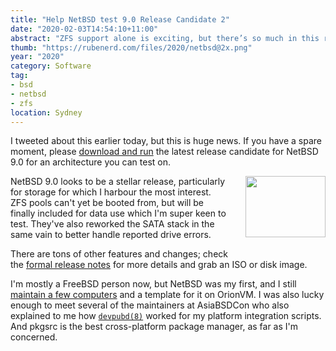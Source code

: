 ```yaml
---
title: "Help NetBSD test 9.0 Release Candidate 2"
date: "2020-02-03T14:54:10+11:00"
abstract: "ZFS support alone is exciting, but there’s so much in this release."
thumb: "https://rubenerd.com/files/2020/netbsd@2x.png"
year: "2020"
category: Software
tag:
- bsd
- netbsd
- zfs
location: Sydney
---
```

I tweeted about this earlier today, but this is huge news. If you have a spare moment, please [download and run](https://www.netbsd.org/releases/formal-9/NetBSD-9.0.html) the latest release candidate for NetBSD 9.0 for an architecture you can test on.

<p><img src="https://rubenerd.com/files/2020/netbsd@1x.png" srcset="https://rubenerd.com/files/2020/netbsd@1x.png 1x, https://rubenerd.com/files/2020/netbsd@2x.png 2x" alt="" style="width:128px; height:98px; float:right; margin:0 0 2em 2em" /></p>

NetBSD 9.0 looks to be a stellar release, particularly for storage for which I harbour the most interest. ZFS pools can't yet be booted from, but will be finally included for data use which I'm super keen to test. They've also reworked the SATA stack in the same vain to better handle reported drive errors.

There are tons of other features and changes; check the [formal release notes](https://www.netbsd.org/releases/formal-9/NetBSD-9.0.html) for more details and grab an ISO or disk image.

I'm mostly a FreeBSD person now, but NetBSD was my first, and I still [maintain a few computers](https://rubenerd.com/what-a-freebsd-guy-uses-netbsd-for/) and a template for it on OrionVM. I was also lucky enough to meet several of the maintainers at AsiaBSDCon who also explained to me how <code><a href="https://netbsd.gw.com/cgi-bin/man-cgi?devpubd+8">devpubd(8)</a></code> worked for my platform integration scripts. And pkgsrc is the best cross-platform package manager, as far as I'm concerned.

